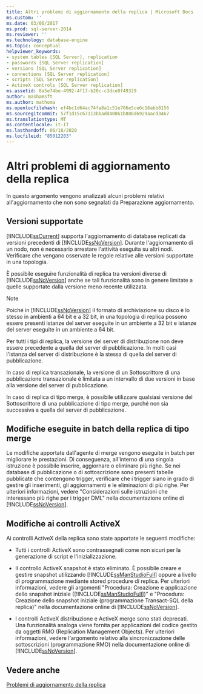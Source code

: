 ```yaml
---
title: Altri problemi di aggiornamento della replica | Microsoft Docs
ms.custom: ''
ms.date: 03/06/2017
ms.prod: sql-server-2014
ms.reviewer: ''
ms.technology: database-engine
ms.topic: conceptual
helpviewer_keywords:
- system tables [SQL Server], replication
- passwords [SQL Server replication]
- versions [SQL Server replication]
- connections [SQL Server replication]
- scripts [SQL Server replication]
- ActiveX controls [SQL Server replication]
ms.assetid: 8a5e74be-4992-4f17-b20c-c3dce8f49329
author: mashamsft
ms.author: mathoma
ms.openlocfilehash: ef4bc1d64ac74fa8a1c51e706e5ce6c16abb8156
ms.sourcegitcommit: 57f1d15c67113bbadd40861b886d6929aacd3467
ms.translationtype: MT
ms.contentlocale: it-IT
ms.lasthandoff: 06/18/2020
ms.locfileid: "85012203"
---
```

# <a name="other-replication-upgrade-issues"></a>Altri problemi di aggiornamento della replica
  In questo argomento vengono analizzati alcuni problemi relativi all'aggiornamento che non sono segnalati da Preparazione aggiornamento.  
  
## <a name="versions-supported"></a>Versioni supportate  
 [!INCLUDE[ssCurrent](../../includes/sscurrent-md.md)] supporta l'aggiornamento di database replicati da versioni precedenti di [!INCLUDE[ssNoVersion](../../includes/ssnoversion-md.md)]. Durante l'aggiornamento di un nodo, non è necessario arrestare l'attività eseguita su altri nodi. Verificare che vengano osservate le regole relative alle versioni supportate in una topologia.  
  
 È possibile eseguire funzionalità di replica tra versioni diverse di [!INCLUDE[ssNoVersion](../../includes/ssnoversion-md.md)] anche se tali funzionalità sono in genere limitate a quelle supportate dalla versione meno recente utilizzata.  
  
> [!NOTE]  
>  Poiché in [!INCLUDE[ssNoVersion](../../includes/ssnoversion-md.md)] il formato di archiviazione su disco è lo stesso in ambienti a 64 bit e a 32 bit, in una topologia di replica possono essere presenti istanze del server eseguite in un ambiente a 32 bit e istanze del server eseguite in un ambiente a 64 bit.  
  
 Per tutti i tipi di replica, la versione del server di distribuzione non deve essere precedente a quella del server di pubblicazione. In molti casi l'istanza del server di distribuzione è la stessa di quella del server di pubblicazione.  
  
 In caso di replica transazionale, la versione di un Sottoscrittore di una pubblicazione transazionale è limitata a un intervallo di due versioni in base alla versione del server di pubblicazione.  
  
 In caso di replica di tipo merge, è possibile utilizzare qualsiasi versione del Sottoscrittore di una pubblicazione di tipo merge, purché non sia successiva a quella del server di pubblicazione.  
  
## <a name="merge-replication-batches-changes"></a>Modifiche eseguite in batch della replica di tipo merge  
 Le modifiche apportate dall'agente di merge vengono eseguite in batch per migliorare le prestazioni. Di conseguenza, all'interno di una singola istruzione è possibile inserire, aggiornare o eliminare più righe. Se nei database di pubblicazione o di sottoscrizione sono presenti tabelle pubblicate che contengono trigger, verificare che i trigger siano in grado di gestire gli inserimenti, gli aggiornamenti e le eliminazioni di più righe. Per ulteriori informazioni, vedere "Considerazioni sulle istruzioni che interessano più righe per i trigger DML" nella documentazione online di [!INCLUDE[ssNoVersion](../../includes/ssnoversion-md.md)].  
  
## <a name="activex-control-changes"></a>Modifiche ai controlli ActiveX  
 Ai controlli ActiveX della replica sono state apportate le seguenti modifiche:  
  
-   Tutti i controlli ActiveX sono contrassegnati come non sicuri per la generazione di script e l'inizializzazione.  
  
-   Il controllo ActiveX snapshot è stato eliminato. È possibile creare e gestire snapshot utilizzando [!INCLUDE[ssManStudioFull](../../includes/ssmanstudiofull-md.md)] oppure a livello di programmazione mediante stored procedure di replica. Per ulteriori informazioni, vedere gli argomenti "Procedura: Creazione e applicazione dello snapshot iniziale ([!INCLUDE[ssManStudioFull](../../includes/ssmanstudiofull-md.md)])" e "Procedura: Creazione dello snapshot iniziale (programmazione Transact-SQL della replica)" nella documentazione online di [!INCLUDE[ssNoVersion](../../includes/ssnoversion-md.md)].  
  
-   I controlli ActiveX distribuzione e ActiveX merge sono stati deprecati. Una funzionalità analoga viene fornita per applicazioni del codice gestito da oggetti RMO (Replication Management Objects). Per ulteriori informazioni, vedere l'argomento relativo alla sincronizzazione delle sottoscrizioni (programmazione RMO) nella documentazione online di [!INCLUDE[ssNoVersion](../../includes/ssnoversion-md.md)].  
  
## <a name="see-also"></a>Vedere anche  
 [Problemi di aggiornamento della replica](../../../2014/sql-server/install/replication-upgrade-issues.md)  
  
  
